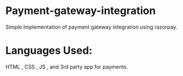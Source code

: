 # Payment-gateway-integration
Simple Implementation of payment gateway integration using razorpay.

# Languages Used: 
HTML , CSS , JS , and 3rd party app for payments.
